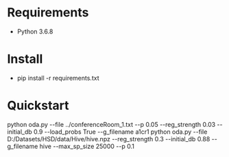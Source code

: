 # Requirements

* Python 3.6.8

# Install

* pip install -r requirements.txt

# Quickstart

python oda.py --file ../conferenceRoom_1.txt --p 0.05 --reg_strength 0.03 --initial_db 0.9 --load_probs True --g_filename a1cr1
python oda.py --file D:/Datasets/HSD/data/Hive/hive.npz --reg_strength 0.3 --initial_db 0.88 --g_filename hive --max_sp_size 25000 --p 0.1

